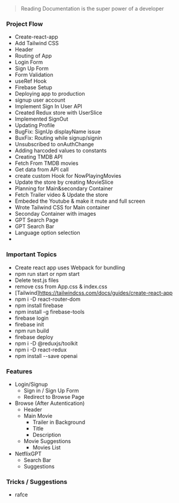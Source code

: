> Reading Documentation is the super power of a developer

### Project Flow

- Create-react-app
- Add Tailwind CSS
- Header
- Routing of App
- Login Form
- Sign Up Form
- Form Validation
- useRef Hook
- Firebase Setup
- Deploying app to production
- signup user account
- Implement Sign In User API
- Created Redux store with UserSlice
- Implemented SignOut
- Updating Profile
- BugFix: SignUp displayName issue
- BuxFix: Routing while signup/signin 
- Unsubscribed to onAuthChange
- Adding harcoded values to constants 
- Creating TMDB API
- Fetch From TMDB movies
- Get data from API call
- create custom Hook for NowPlayingMovies
- Update the store by creating MovieSlice
- Planning for Main&secondary Container
- Fetch Trailer video & Update the store
- Embeded the Youtube & make it mute and full screen
- Wrote Tailwind CSS for Main container
- Seconday Container with images 
- GPT Search Page
- GPT Search Bar
- Language option selection
- 
### Important Topics

- Create react app uses Webpack for bundling
- npm run start or npm start
- Delete test.js files
- remove css from App.css & index.css
- [Tailwind]https://tailwindcss.com/docs/guides/create-react-app
- npm i -D react-router-dom   
- npm install firebase 
- npm install -g firebase-tools
- firebase login
- firebase init
- npm run build
- firebase deploy
- npm i -D @reduxjs/toolkit
- npm i -D react-redux
- npm install --save openai

### Features

- Login/Signup
  - Sign in / Sign Up Form
  - Redirect to Browse Page
- Browse (After Autentication)
  - Header
  - Main Movie
    - Trailer in Background
    - Title 
    - Description
  - Movie Suggestions
    - Movies List
- NetflixGPT
  - Search Bar
  - Suggestions

### Tricks / Suggestions
- rafce